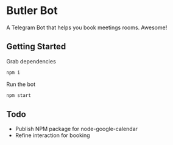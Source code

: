 # Butler Bot

A Telegram Bot that helps you book meetings rooms. Awesome!

## Getting Started
Grab dependencies
```javascript
npm i
```

Run the bot
```javascript
npm start
```

## Todo

* Publish NPM package for node-google-calendar
* Refine interaction for booking